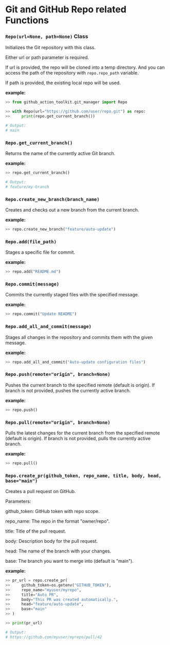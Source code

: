 Git and GitHub Repo related Functions
================

### **`Repo(url=None, path=None)` Class**

Initializes the Git repository with this class.

Either url or path parameter is required.

If url is provided, the repo will be cloned into a temp directory. And you can access the path of the repository with `repo.repo_path` variable.

If path is provided, the existing local repo will be used.

**example:**

```python
>> from github_action_toolkit.git_manager import Repo

>> with Repo(url="https://github.com/user/repo.git") as repo:
>>     print(repo.get_current_branch())

# Output:
# main
```

### **`Repo.get_current_branch()`**

Returns the name of the currently active Git branch.

**example:**

```python
>> repo.get_current_branch()

# Output:
# feature/my-branch
```

### **`Repo.create_new_branch(branch_name)`**

Creates and checks out a new branch from the current branch.

**example:**

```python
>> repo.create_new_branch("feature/auto-update")
```

### **`Repo.add(file_path)`**

Stages a specific file for commit.

**example:**

```python
>> repo.add("README.md")
```

### **`Repo.commit(message)`**

Commits the currently staged files with the specified message.

**example:**

```python
>> repo.commit("Update README")
```

### **`Repo.add_all_and_commit(message)`**

Stages all changes in the repository and commits them with the given message.

**example:**

```python
>> repo.add_all_and_commit("Auto-update configuration files")
```

### **`Repo.push(remote="origin", branch=None)`**

Pushes the current branch to the specified remote (default is origin). If branch is not provided, pushes the currently active branch.

**example:**

```python
>> repo.push()
```

### **`Repo.pull(remote="origin", branch=None)`**

Pulls the latest changes for the current branch from the specified remote (default is origin). If branch is not provided, pulls the currently active branch.

**example:**

```python
>> repo.pull()
```

### **`Repo.create_pr(github_token, repo_name, title, body, head, base="main")`**

Creates a pull request on GitHub.

Parameters:

github_token: GitHub token with repo scope.

repo_name: The repo in the format "owner/repo".

title: Title of the pull request.

body: Description body for the pull request.

head: The name of the branch with your changes.

base: The branch you want to merge into (default is "main").

**example:**

```python
>> pr_url = repo.create_pr(
>>     github_token=os.getenv("GITHUB_TOKEN"),
>>     repo_name="myuser/myrepo",
>>     title="Auto PR",
>>     body="This PR was created automatically.",
>>     head="feature/auto-update",
>>     base="main"
>> )

>> print(pr_url)

# Output:
# https://github.com/myuser/myrepo/pull/42
```
